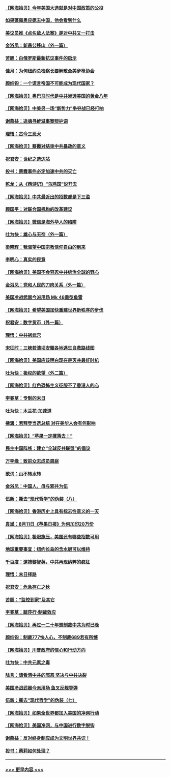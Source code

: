 #### [【网海拾贝】今年美国大选就是对中国政策的公投](../pages/nsc993/n12350973.md?t=08240102) 
#### [如果蓬佩奥应邀去中国，他会看到什么](../pages/nsc993/n12350945.md?t=08240102) 
#### [美议员推《点名敌人法案》是对中共又一打击](../pages/nsc993/n12350765.md?t=08240102) 
#### [金浴凤：新愚公移山（外一篇）](../pages/nsc993/n12350253.md?t=08240102) 
#### [苦胆：白俄罗斯最新抗议事件的启示](../pages/nsc993/n12349989.md?t=08240102) 
#### [佳月：为何纽约总检察长要解散全美步枪协会](../pages/nsc993/n12349939.md?t=08240102) 
#### [颜纯钩：一个谎言帝国不可能成为现代国家？](../pages/nsc993/n12349898.md?t=08240102) 
#### [【网海拾贝】奥巴马时代是中共渗透美国的黄金八年](../pages/nsc993/n12349284.md?t=08240102) 
#### [【网海拾贝】中美另一场“新势力”争夺战已经打响](../pages/nsc993/n12346998.md?t=08240102) 
#### [谢燕益：追魂寻衅滋事案辩护词](../pages/nsc993/n12346892.md?t=08240102) 
#### [理悟：古今三恶犬](../pages/nsc993/n12345190.md?t=08240102) 
#### [【网海拾贝】蔡霞对结束中共暴政的意义](../pages/nsc993/n12344263.md?t=08240102) 
#### [祝君安：世纪之选边站](../pages/nsc993/n12342382.md?t=08240102) 
#### [投书：蔡霞事件必定加速中共的灭亡](../pages/nsc993/n12341881.md?t=08240102) 
#### [乾龙：从《西游记》“乌鸡国”说开去](../pages/nsc993/n12341690.md?t=08240102) 
#### [【网海拾贝】中共最近出的招数都是下三滥](../pages/nsc993/n12341593.md?t=08240102) 
#### [顾国平：对联合国机构的改革建议](../pages/nsc993/n12339928.md?t=08240102) 
#### [【网海拾贝】微信是海外华人的陷阱](../pages/nsc993/n12338868.md?t=08240102) 
#### [吐为快：雄心与无奈（外一篇）](../pages/nsc993/n12338132.md?t=08240102) 
#### [梁晓辉：我渴望中国宗教信仰自由的到来](../pages/nsc993/n12336657.md?t=08240102) 
#### [李明心：真实的民意](../pages/nsc993/n12336089.md?t=08240102) 
#### [【网海拾贝】美国不会容忍中共统治全球的野心](../pages/nsc993/n12336063.md?t=08240102) 
#### [金浴凤：党和人民的刀肉关系（外一篇）](../pages/nsc993/n12335834.md?t=08240102) 
#### [美国冷战武器今派用场 Mk 48重型鱼雷](../pages/nsc993/n12335354.md?t=08240102) 
#### [【网海拾贝】希望美国加快重建世界新秩序的步伐](../pages/nsc993/n12334224.md?t=08240102) 
#### [祝君安：数字货币（外一篇）](../pages/nsc993/n12334186.md?t=08240102) 
#### [理悟：中共祸武穴](../pages/nsc993/n12333962.md?t=08240102) 
#### [宋征时：三峡若溃坝安徽各地逃生自救路线图](../pages/nsc993/n12332450.md?t=08240102) 
#### [【网海拾贝】美国应该明白现在是灭共最好时机](../pages/nsc993/n12332313.md?t=08240102) 
#### [吐为快：极权的欲望（外二篇）](../pages/nsc993/n12332089.md?t=08240102) 
#### [【网海拾贝】红色恐怖主义征服不了香港人的心](../pages/nsc993/n12329296.md?t=08240102) 
#### [李春草：专制的末日](../pages/nsc993/n12329079.md?t=08240102) 
#### [吐为快：木兰花‧加速道](../pages/nsc993/n12327366.md?t=08240102) 
#### [拂潇：若拜登当选总统 对在美华人会有何影响](../pages/nsc993/n12295996.md?t=08240102) 
#### [【网海拾贝】“苹果一定撑落去！”](../pages/nsc993/n12326784.md?t=08240102) 
#### [民主中国阵线：建立“全球反共联盟”的倡议](../pages/nsc993/n12324177.md?t=08240102) 
#### [万李缘：致前众志成员周庭](../pages/nsc993/n12324635.md?t=08240102) 
#### [歌词：山不转水转](../pages/nsc993/n12324599.md?t=08240102) 
#### [金浴凤：中国人，毋与邪共为伍](../pages/nsc993/n12324257.md?t=08240102) 
#### [伍新：撕去“现代哲学”的伪装（八）](../pages/nsc993/n12324188.md?t=08240102) 
#### [【网海拾贝】香港历史上具有标志性意义的一天](../pages/nsc993/n12324021.md?t=08240102) 
#### [袁斌：8月11日《苹果日报》为何加印20万份](../pages/nsc993/n12323955.md?t=08240102) 
#### [【网海拾贝】极限施压，美国还有哪些招数可用](../pages/nsc993/n12322512.md?t=08240102) 
#### [地球重要事宜：纽约长岛的含水层可以维持](../pages/nsc993/n12321844.md?t=08240102) 
#### [千百度：逮捕黎智英，中共再现纳粹的疯狂](../pages/nsc993/n12321777.md?t=08240102) 
#### [理悟：末日择路](../pages/nsc993/n12320812.md?t=08240102) 
#### [祝君安：危急存亡之秋](../pages/nsc993/n12320795.md?t=08240102) 
#### [苦胆：“监控到家”及其它](../pages/nsc993/n12320751.md?t=08240102) 
#### [李春草：踏莎行·制裁效应](../pages/nsc993/n12318290.md?t=08240102) 
#### [【网海拾贝】再过一二十年想制裁中共为时已晚](../pages/nsc993/n12318195.md?t=08240102) 
#### [颜纯钩：制裁777快人心，不制裁689若有所憾](../pages/nsc993/n12316912.md?t=08240102) 
#### [【网海拾贝】川普政府的信心和行动方向](../pages/nsc993/n12316673.md?t=08240102) 
#### [吐为快：中共元素之毒](../pages/nsc993/n12316547.md?t=08240102) 
#### [陆言：请看清中共的邪恶 坚决与中共决裂](../pages/nsc993/n12315784.md?t=08240102) 
#### [美国冷战武器今派用场 鱼叉反舰导弹](../pages/nsc993/n12316258.md?t=08240102) 
#### [伍新：撕去“现代哲学”的伪装（七）](../pages/nsc993/n12315846.md?t=08240102) 
#### [【网海拾贝】如果全世界都加入美国的净网行动](../pages/nsc993/n12315588.md?t=08240102) 
#### [【网海拾贝】美国净网，与中国进行数字脱钩](../pages/nsc993/n12312813.md?t=08240102) 
#### [谢燕益：反对终身制应成为文明世界共识！](../pages/nsc993/n12310465.md?t=08240102) 
#### [投书：蔡莉如何处理？](../pages/nsc993/n12310224.md?t=08240102) 

----
#### [ >>> 更早内容 <<< ](../indexes/nsc993-earlier.md)
